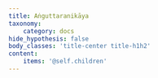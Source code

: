 ```yaml
---
title: Aṅguttaranikāya
taxonomy:
    category: docs
hide_hypothesis: false
body_classes: 'title-center title-h1h2'
content:
    items: '@self.children'
---
```


